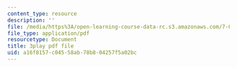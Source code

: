```yaml
---
content_type: resource
description: ''
file: /media/https%3A/open-learning-course-data-rc.s3.amazonaws.com/7-014-introductory-biology-spring-2005/a16f8157c04558ab78b804257f5a02bc_fQKMD2iFe5w.pdf
file_type: application/pdf
resourcetype: Document
title: 3play pdf file
uid: a16f8157-c045-58ab-78b8-04257f5a02bc
---
```


